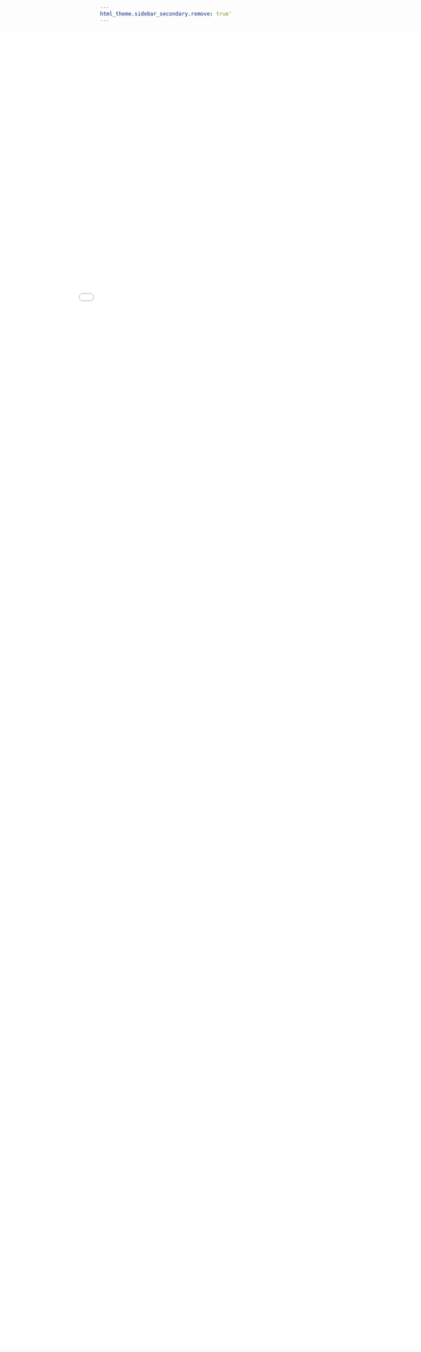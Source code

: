```yaml
---
html_theme.sidebar_secondary.remove: true'
---
```


<iframe class="responsive-iframe" src="_static/map/index.html" frameborder="0" allow="accelerometer; autoplay; clipboard-write; encrypted-media; gyroscope; picture-in-picture" allowfullscreen style="
    position: fixed;
    top: 125px;
    bottom: 0px;
    right: 0px;
    width: 100%;
    border: none;
    margin: 0;
    padding: 0;
    overflow: hidden;
    z-index: 10;
    height: 75%;
  "></iframe>
